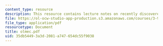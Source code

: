 ```yaml
---
content_type: resource
description: This resource contains lecture notes on recently discovered Olmec writing.
file: https://ol-ocw-studio-app-production.s3.amazonaws.com/courses/3-986-the-human-past-introduction-to-archaeology-fall-2006/35db54493a3d2081a747654dc55f9038_olmec.pdf
file_type: application/pdf
resourcetype: Document
title: olmec.pdf
uid: 35db5449-3a3d-2081-a747-654dc55f9038
---
```


